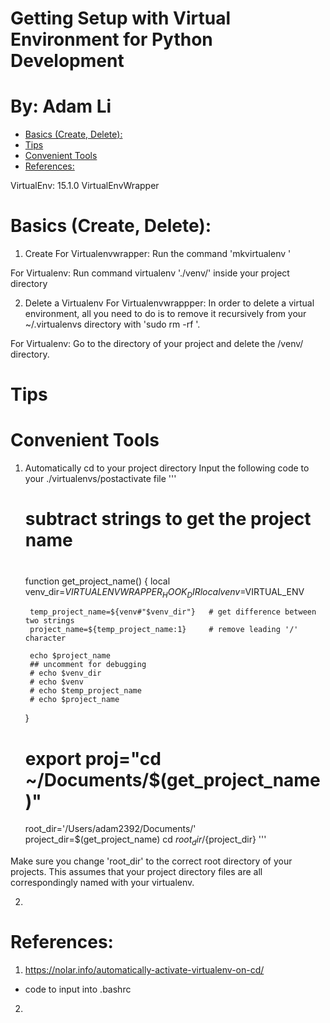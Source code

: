 # Getting Setup with Virtual Environment for Python Development
# By: Adam Li
<!-- MarkdownTOC autolink="true" bracket="round" -->

- [Basics \(Create, Delete\):](#basics-create-delete)
- [Tips](#tips)
- [Convenient Tools](#convenient-tools)
- [References:](#references)

<!-- /MarkdownTOC -->

VirtualEnv: 15.1.0
VirtualEnvWrapper

# Basics (Create, Delete):
1. Create
For Virtualenvwrapper: Run the command 'mkvirtualenv <envname>'

For Virtualenv: Run command virtualenv './venv/' inside your project directory

2. Delete a Virtualenv
For Virtualenvwrappper: In order to delete a virtual environment, all you need to do is to remove it recursively from your ~/.virtualenvs directory with 'sudo rm -rf <name>'.

For Virtualenv: Go to the directory of your project and delete the /venv/ directory.

# Tips


# Convenient Tools
1. Automatically cd to your project directory
Input the following code to your ./virtualenvs/postactivate file
'''
    #
    # subtract strings to get the project name
    #
    function get_project_name() {
        local venv_dir=$VIRTUALENVWRAPPER_HOOK_DIR
        local venv=$VIRTUAL_ENV

        temp_project_name=${venv#"$venv_dir"}   # get difference between two strings
        project_name=${temp_project_name:1}     # remove leading '/' character

        echo $project_name
        ## uncomment for debugging
        # echo $venv_dir
        # echo $venv
        # echo $temp_project_name
        # echo $project_name
    }

    # export proj="cd ~/Documents/$(get_project_name)"
    root_dir='/Users/adam2392/Documents/'
    project_dir=$(get_project_name)
    cd ${root_dir}/${project_dir}
'''

Make sure you change 'root_dir' to the correct root directory of your projects. This assumes that your project directory files are all correspondingly named with your virtualenv.

2. 

# References:
1. https://nolar.info/automatically-activate-virtualenv-on-cd/
- code to input into .bashrc
2. 